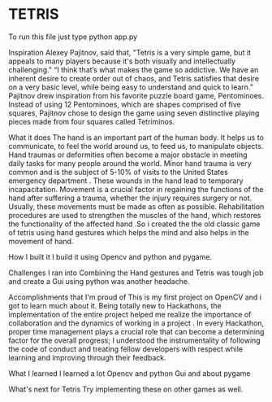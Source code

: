 # TETRIS

To run this file just type python app.py



Inspiration
Alexey Pajitnov, said that, "Tetris is a very simple game, but it appeals to many players because it's both visually and intellectually challenging." “I think that’s what makes the game so addictive. We have an inherent desire to create order out of chaos, and Tetris satisfies that desire on a very basic level, while being easy to understand and quick to learn.” Pajitnov drew inspiration from his favorite puzzle board game, Pentominoes. Instead of using 12 Pentominoes, which are shapes comprised of five squares, Pajitnov chose to design the game using seven distinctive playing pieces made from four squares called Tetriminos.

What it does
The hand is an important part of the human body. It helps us to communicate, to feel the world around us, to feed us, to manipulate objects. Hand traumas or deformities often become a major obstacle in meeting daily tasks for many people around the world. Minor hand trauma is very common and is the subject of 5-10% of visits to the United States emergency department . These wounds in the hand lead to temporary incapacitation. Movement is a crucial factor in regaining the functions of the hand after suffering a trauma, whether the injury requires surgery or not. Usually, these movements must be made as often as possible. Rehabilitation procedures are used to strengthen the muscles of the hand, which restores the functionality of the affected hand .So i created the the old classic game of tetris using hand gestures which helps the mind and also helps in the movement of hand.

How I built it
I build it using Opencv and python and pygame.

Challenges I ran into
Combining the Hand gestures and Tetris was tough job and create a Gui using python was another headache.

Accomplishments that I'm proud of
This is my first project on OpenCV and i got to learn much about it. Being totally new to Hackathons, the implementation of the entire project helped me realize the importance of collaboration and the dynamics of working in a project . In every Hackathon, proper time management plays a crucial role that can become a determining factor for the overall progress; I understood the instrumentality of following the code of conduct and treating fellow developers with respect while learning and improving through their feedback.

What I learned
I learned a lot Opencv and python Gui and about pygame

What's next for Tetris
Try implementing these on other games as well.

